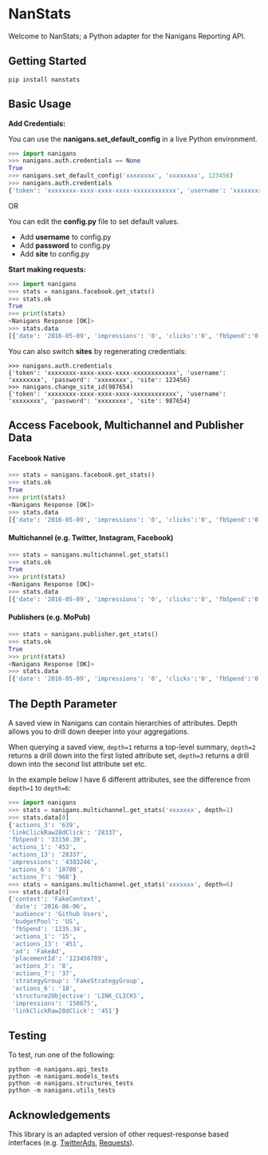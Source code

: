 # NanStats

Welcome to NanStats; a Python adapter for the Nanigans Reporting API. 

## Getting Started

```
pip install nanstats
```

## Basic Usage

**Add Credentials:**

You can use the **nanigans.set_default_config** in a live Python environment.

```python
>>> import nanigans
>>> nanigans.auth.credentials == None
True
>>> nanigans.set_default_config('xxxxxxxx', 'xxxxxxxx', 123456)
>>> nanigans.auth.credentials
{'token': 'xxxxxxxx-xxxx-xxxx-xxxx-xxxxxxxxxxxx', 'username': 'xxxxxxxx', 'password': 'xxxxxxxx', 'site': 123456}
```

OR 

You can edit the **config.py** file to set default values.

* Add **username** to config.py
* Add **password** to config.py
* Add **site** to config.py


**Start making requests:**

```python
>>> import nanigans
>>> stats = nanigans.facebook.get_stats()
>>> stats.ok
True
>>> print(stats)
<Nanigans Response [OK]>
>>> stats.data
[{'date': '2016-05-09', 'impressions': '0', 'clicks':'0', 'fbSpend':'0.00', 'budgetPool': 'A'},...]
```

You can also switch **sites** by regenerating credentials:

```
>>> nanigans.auth.credentials
{'token': 'xxxxxxxx-xxxx-xxxx-xxxx-xxxxxxxxxxxx', 'username': 'xxxxxxxx', 'password': 'xxxxxxxx', 'site': 123456}
>>> nanigans.change_site_id(987654)
{'token': 'xxxxxxxx-xxxx-xxxx-xxxx-xxxxxxxxxxxx', 'username': 'xxxxxxxx', 'password': 'xxxxxxxx', 'site': 987654}
```

## Access Facebook, Multichannel and Publisher Data


#### Facebook Native
```python
>>> stats = nanigans.facebook.get_stats()
>>> stats.ok
True
>>> print(stats)
<Nanigans Response [OK]>
>>> stats.data
[{'date': '2016-05-09', 'impressions': '0', 'clicks':'0', 'fbSpend':'0.00', 'budgetPool': 'A'},...]
```


#### Multichannel (e.g. Twitter, Instagram, Facebook)
```python
>>> stats = nanigans.multichannel.get_stats()
>>> stats.ok
True
>>> print(stats)
<Nanigans Response [OK]>
>>> stats.data
[{'date': '2016-05-09', 'impressions': '0', 'clicks':'0', 'fbSpend':'0.00', 'budgetPool': 'A'},...]
```


#### Publishers (e.g. MoPub)
```python
>>> stats = nanigans.publisher.get_stats()
>>> stats.ok
True
>>> print(stats)
<Nanigans Response [OK]>
>>> stats.data
[{'date': '2016-05-09', 'impressions': '0', 'clicks':'0', 'fbSpend':'0.00', 'budgetPool': 'A'},...]
```


## The Depth Parameter

A saved view in Nanigans can contain hierarchies of attributes. Depth allows you to drill down deeper into your
aggregations. 

When querying a saved view, `depth=1` returns a top-level summary, `depth=2` returns a drill down into the first listed attribute set, `depth=3` returns a drill down into the second list attribute set etc.

In the example below I have 6 different attributes, see the difference from `depth=1` to `depth=6`:

```python
>>> import nanigans
>>> stats = nanigans.multichannel.get_stats('xxxxxxx', depth=1)
>>> stats.data[0]
{'actions_3': '639', 
'linkClickRaw28dClick': '28337', 
'fbSpend': '33150.39', 
'actions_1': '453', 
'actions_13': '28337', 
'impressions': '4383246', 
'actions_6': '10780', 
'actions_7': '968'}
>>> stats = nanigans.multichannel.get_stats('xxxxxxx', depth=6)
>>> stats.data[0]
{'context': 'FakeContext',
 'date': '2016-06-06',
 'audience': 'Github Users',
 'budgetPool': 'US',
 'fbSpend': '1235.34',
 'actions_1': '15',
 'actions_13': '451',
 'ad': 'FakeAd',
 'placementId': '123456789', 
 'actions_3': '8',
 'actions_7': '37',
 'strategyGroup': 'FakeStrategyGroup',
 'actions_6': '18',
 'structure2Objective': 'LINK_CLICKS',
 'impressions': '150875',
 'linkClickRaw28dClick': '451'}
```

## Testing

To test, run one of the following:

```
python -m nanigans.api_tests
python -m nanigans.models_tests
python -m nanigans.structures_tests
python -m nanigans.utils_tests
```


## Acknowledgements

This library is an adapted version of other request-response based interfaces (e.g. [TwitterAds](https://github.com/essence-tech/twitter-ads-api), [Requests](https://github.com/kennethreitz/requests)).

